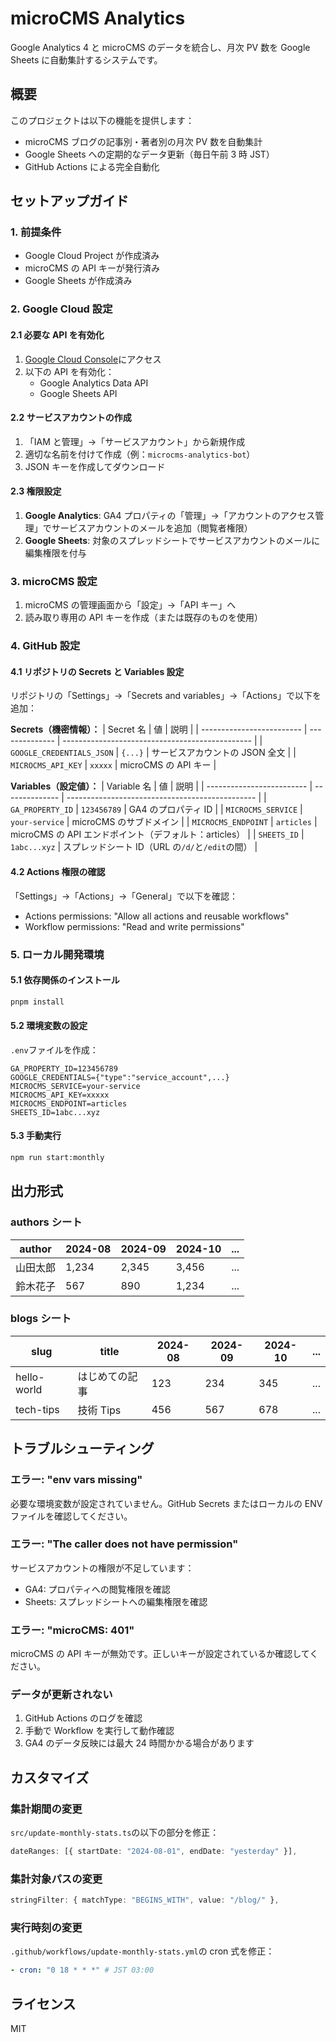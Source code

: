 # microCMS Analytics

Google Analytics 4 と microCMS のデータを統合し、月次 PV 数を Google Sheets に自動集計するシステムです。

## 概要

このプロジェクトは以下の機能を提供します：

- microCMS ブログの記事別・著者別の月次 PV 数を自動集計
- Google Sheets への定期的なデータ更新（毎日午前 3 時 JST）
- GitHub Actions による完全自動化

## セットアップガイド

### 1. 前提条件

- Google Cloud Project が作成済み
- microCMS の API キーが発行済み
- Google Sheets が作成済み

### 2. Google Cloud 設定

#### 2.1 必要な API を有効化

1. [Google Cloud Console](https://console.cloud.google.com/)にアクセス
2. 以下の API を有効化：
   - Google Analytics Data API
   - Google Sheets API

#### 2.2 サービスアカウントの作成

1. 「IAM と管理」→「サービスアカウント」から新規作成
2. 適切な名前を付けて作成（例：`microcms-analytics-bot`）
3. JSON キーを作成してダウンロード

#### 2.3 権限設定

1. **Google Analytics**: GA4 プロパティの「管理」→「アカウントのアクセス管理」でサービスアカウントのメールを追加（閲覧者権限）
2. **Google Sheets**: 対象のスプレッドシートでサービスアカウントのメールに編集権限を付与

### 3. microCMS 設定

1. microCMS の管理画面から「設定」→「API キー」へ
2. 読み取り専用の API キーを作成（または既存のものを使用）

### 4. GitHub 設定

#### 4.1 リポジトリの Secrets と Variables 設定

リポジトリの「Settings」→「Secrets and variables」→「Actions」で以下を追加：

**Secrets（機密情報）：**
| Secret 名                 | 値             | 説明                                            |
| ------------------------- | -------------- | ----------------------------------------------- |
| `GOOGLE_CREDENTIALS_JSON` | `{...}`        | サービスアカウントの JSON 全文                  |
| `MICROCMS_API_KEY`        | `xxxxx`        | microCMS の API キー                            |

**Variables（設定値）：**
| Variable 名               | 値             | 説明                                            |
| ------------------------- | -------------- | ----------------------------------------------- |
| `GA_PROPERTY_ID`          | `123456789`    | GA4 のプロパティ ID                             |
| `MICROCMS_SERVICE`        | `your-service` | microCMS のサブドメイン                         |
| `MICROCMS_ENDPOINT`       | `articles`     | microCMS の API エンドポイント（デフォルト：articles） |
| `SHEETS_ID`               | `1abc...xyz`   | スプレッドシート ID（URL の`/d/`と`/edit`の間） |

#### 4.2 Actions 権限の確認

「Settings」→「Actions」→「General」で以下を確認：

- Actions permissions: "Allow all actions and reusable workflows"
- Workflow permissions: "Read and write permissions"

### 5. ローカル開発環境

#### 5.1 依存関係のインストール

```bash
pnpm install
```

#### 5.2 環境変数の設定

`.env`ファイルを作成：

```env
GA_PROPERTY_ID=123456789
GOOGLE_CREDENTIALS={"type":"service_account",...}
MICROCMS_SERVICE=your-service
MICROCMS_API_KEY=xxxxx
MICROCMS_ENDPOINT=articles
SHEETS_ID=1abc...xyz
```

#### 5.3 手動実行

```bash
npm run start:monthly
```

## 出力形式

### authors シート

| author   | 2024-08 | 2024-09 | 2024-10 | ... |
| -------- | ------- | ------- | ------- | --- |
| 山田太郎 | 1,234   | 2,345   | 3,456   | ... |
| 鈴木花子 | 567     | 890     | 1,234   | ... |

### blogs シート

| slug        | title          | 2024-08 | 2024-09 | 2024-10 | ... |
| ----------- | -------------- | ------- | ------- | ------- | --- |
| hello-world | はじめての記事 | 123     | 234     | 345     | ... |
| tech-tips   | 技術 Tips      | 456     | 567     | 678     | ... |

## トラブルシューティング

### エラー: "env vars missing"

必要な環境変数が設定されていません。GitHub Secrets またはローカルの ENV ファイルを確認してください。

### エラー: "The caller does not have permission"

サービスアカウントの権限が不足しています：

- GA4: プロパティへの閲覧権限を確認
- Sheets: スプレッドシートへの編集権限を確認

### エラー: "microCMS: 401"

microCMS の API キーが無効です。正しいキーが設定されているか確認してください。

### データが更新されない

1. GitHub Actions のログを確認
2. 手動で Workflow を実行して動作確認
3. GA4 のデータ反映には最大 24 時間かかる場合があります

## カスタマイズ

### 集計期間の変更

`src/update-monthly-stats.ts`の以下の部分を修正：

```typescript
dateRanges: [{ startDate: "2024-08-01", endDate: "yesterday" }],
```

### 集計対象パスの変更

```typescript
stringFilter: { matchType: "BEGINS_WITH", value: "/blog/" },
```

### 実行時刻の変更

`.github/workflows/update-monthly-stats.yml`の cron 式を修正：

```yaml
- cron: "0 18 * * *" # JST 03:00
```

## ライセンス

MIT
